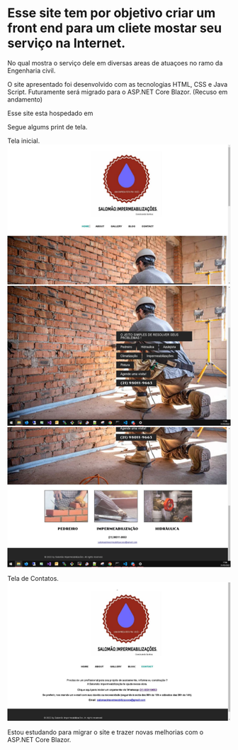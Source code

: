 # Esse site tem por objetivo criar um front end para um cliete mostar seu serviço na Internet. 

No qual mostra o serviço dele em diversas areas de atuaçoes no ramo da Engenharia civil.

O site apresentado foi desenvolvido com as tecnologias HTML, CSS e Java Script. Futuramente será migrado para o ASP.NET Core Blazor. (Recuso em andamento)


Esse site esta hospedado em 

Segue algums print de tela. 

Tela inicial.
![alt text](https://github.com/GeovaneJorge/Salomao/blob/main/images/Img1.JPG)
![alt text](https://github.com/GeovaneJorge/Salomao/blob/main/images/Img2.JPG)
![alt text](https://github.com/GeovaneJorge/Salomao/blob/main/images/Img3.JPG)

Tela de Contatos.
![alt text](https://github.com/GeovaneJorge/Salomao/blob/main/images/Img4.JPG)

Estou estudando para migrar o site e trazer novas melhorias com o ASP.NET Core Blazor.
